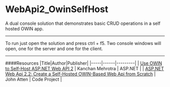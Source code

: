 # WebApi2_OwinSelfHost
A dual console solution that demonstrates basic CRUD operations in a self hosted OWIN app.

---

To run just open the solution and press ctrl + f5. Two console windows will open, one for the server and one for the client.

---

####Resources
|Title|Author|Publisher|
|-----|------|---------|
| [Use OWIN to Self-Host ASP.NET Web API 2](http://www.asp.net/web-api/overview/hosting-aspnet-web-api/use-owin-to-self-host-web-api) | Kanchan Mehrotra  | ASP.NET |
| [ASP.NET Web Api 2.2: Create a Self-Hosted OWIN-Based Web Api from Scratch](http://www.codeproject.com/Articles/869223/ASP-NET-Web-Api-Create-a-Self-Hosted-OWIN-Based-We) | John Atten  | Code Project |
